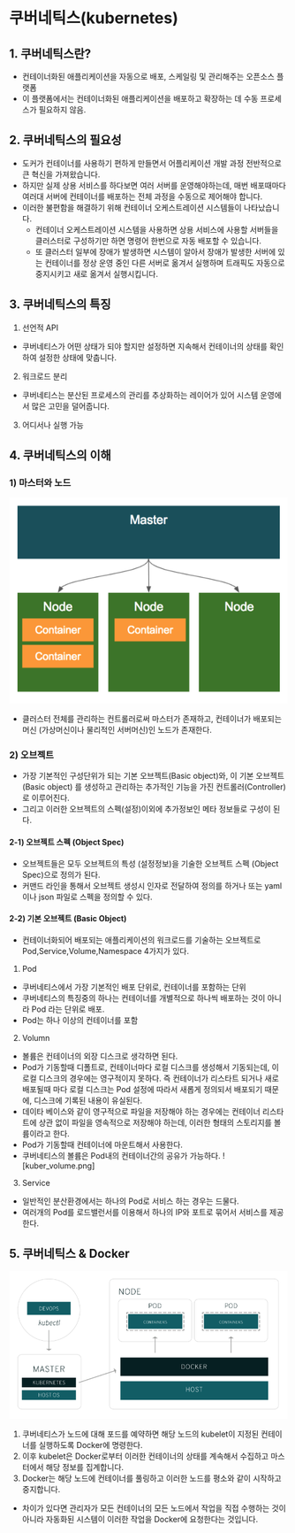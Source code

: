 # 쿠버네틱스(kubernetes)
## 1. 쿠버네틱스란?
- 컨테이너화된 애플리케이션을 자동으로 배포, 스케일링 및 관리해주는 오픈소스 플랫폼
- 이 플랫폼에서는 컨테이너화된 애플리케이션을 배포하고 확장하는 데 수동 프로세스가 필요하지 않음.

## 2. 쿠버네틱스의 필요성
- 도커가 컨테이너를 사용하기 편하게 만들면서 어플리케이션 개발 과정 전반적으로 큰 혁신을 가져왔습니다.
- 하지만 실제 상용 서비스를 하다보면 여러 서버를 운영해야하는데, 매번 배포때마다 여러대 서버에 컨테이너를 배포하는 전체 과정을 수동으로 제어해야 합니다.
- 이러한 불편함을 해결하기 위해 컨테이너 오케스트레이션 시스템들이 나타났습니다.
  - 컨테이너 오케스트레이션 시스템을 사용하면 상용 서비스에 사용할 서버들을 클러스터로 구성하기만 하면 명령어 한번으로 자동 배포할 수 있습니다.
  - 또 클러스터 일부에 장애가 발생하면 시스템이 알아서 장애가 발생한 서버에 있는 컨테이너를 정상 운영 중인 다른 서버로 옮겨서 실행하며 트래픽도 자동으로 중지시키고 새로 옮겨서 실행시킵니다.

## 3. 쿠버네틱스의 특징
1. 선언적 API
  - 쿠버네티스가 어떤 상태가 되야 할지만 설정하면 지속해서 컨테이너의 상태를 확인하여 설정한 상태에 맞춥니다.
2. 워크로드 분리
  - 쿠버네티스는 분산된 프로세스의 관리를 추상화하는 레이어가 있어 시스템 운영에서 많은 고민을 덜어줍니다.
3. 어디서나 실행 가능

## 4. 쿠버네틱스의 이해
### 1) 마스터와 노드
![kuber_master_node.png](./picture/kuber_master_node.png)
- 클러스터 전체를 관리하는 컨트롤러로써 마스터가 존재하고, 컨테이너가 배포되는 머신 (가상머신이나 물리적인 서버머신)인 노드가 존재한다. 
### 2) 오브젝트
- 가장 기본적인 구성단위가 되는 기본 오브젝트(Basic object)와, 이 기본 오브젝트(Basic object) 를 생성하고 관리하는 추가적인 기능을 가진 컨트롤러(Controller) 로 이루어진다.
- 그리고 이러한 오브젝트의 스펙(설정)이외에 추가정보인 메타 정보들로 구성이 된다. 
#### 2-1) 오브젝트 스펙 (Object Spec)
- 오브젝트들은 모두 오브젝트의 특성 (설정정보)을 기술한 오브젝트 스펙 (Object Spec)으로 정의가 된다.
- 커맨드 라인을 통해서 오브젝트 생성시 인자로 전달하여 정의를 하거나 또는 yaml이나 json 파일로 스펙을 정의할 수 있다.
#### 2-2) 기본 오브젝트 (Basic Object)
- 컨테이너화되어 배포되는 애플리케이션의 워크로드를 기술하는 오브젝트로 Pod,Service,Volume,Namespace 4가지가 있다.
1. Pod
- 쿠버네티스에서 가장 기본적인 배포 단위로, 컨테이너를 포함하는 단위
- 쿠버네티스의 특징중의 하나는 컨테이너를 개별적으로 하나씩 배포하는 것이 아니라 Pod 라는 단위로 배포.
- Pod는 하나 이상의 컨테이너를 포함
2. Volumn
- 볼륨은 컨테이너의 외장 디스크로 생각하면 된다.
- Pod가 기동할때 디폴트로, 컨테이너마다 로컬 디스크를 생성해서 기동되는데, 이 로컬 디스크의 경우에는 영구적이지 못하다. 즉 컨테이너가 리스타트 되거나 새로 배포될때 마다 로컬 디스크는 Pod 설정에 따라서 새롭게 정의되서 배포되기 때문에, 디스크에 기록된 내용이 유실된다.
- 데이타 베이스와 같이 영구적으로 파일을 저장해야 하는 경우에는 컨테이너 리스타트에 상관 없이 파일을 영속적으로 저장해야 하는데, 이러한 형태의 스토리지를 볼륨이라고 한다.
- Pod가 기동할때 컨테이너에 마운트해서 사용한다.
- 쿠버네티스의 볼륨은 Pod내의 컨테이너간의 공유가 가능하다.
![kuber_volume.png]

3. Service
- 일반적인 분산환경에서는 하나의 Pod로 서비스 하는 경우는 드물다.
- 여러개의 Pod를 로드밸런서를 이용해서 하나의 IP와 포트로 묶어서 서비스를 제공한다.

## 5. 쿠버네틱스 & Docker
![kubernetes-diagram-2-824x437.png](./picture/kubernetes-diagram-2-824x437.png)
1. 쿠버네티스가 노드에 대해 포드를 예약하면 해당 노드의 kubelet이 지정된 컨테이너를 실행하도록 Docker에 명령한다.
2. 이후 kubelet은 Docker로부터 이러한 컨테이너의 상태를 계속해서 수집하고 마스터에서 해당 정보를 집계합니다.
3. Docker는 해당 노드에 컨테이너를 풀링하고 이러한 노드를 평소와 같이 시작하고 중지합니다.

- 차이가 있다면 관리자가 모든 컨테이너의 모든 노드에서 작업을 직접 수행하는 것이 아니라 자동화된 시스템이 이러한 작업을 Docker에 요청한다는 것입니다.
